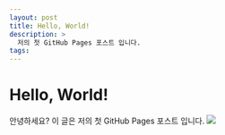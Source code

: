 ```yaml
---
layout: post
title: Hello, World!
description: >
  저의 첫 GitHub Pages 포스트 입니다.
tags: 
---
```

# Hello, World!
안녕하세요?
이 글은 저의 첫 GitHub Pages 포스트 입니다.
![](https://lh3.googleusercontent.com/vs-LUa8WxdTLwQEBor1xGUd3yI10MCgDbc1NoCYcGsiILm_lNQ7xxDTL7xM6bX-ttwdFENNhvvFvV-kfJqhRT6lk_9Y5f7foVOXityquQaaeh5Rf4UdmRmfMa-d5UJVTmHOflP_DU66_bxaCnNRnNGyFGAkpoJCRFsJDne4RVVEfCJPuu3FF73z3BN7T8TlQhWqQphHxp0K355sNY2xdG6bgqPxhgXJZhwjix3sMCwrY1Fqy2VdtWPhmDRCwhQUbdrlawSNpABlOZqZTVBmKU6Bz5Gk6wM6401QCLRXiS6aQ6IRttnaSSQ-vbNeRYoDO4KhQ7Ier8p0MIXwgPm8cz24AqvQcWT8IADaHUQP8chfPRDd3-mkeT4vysTowrhv0uQ84IJHQGUDId1QRLjMEBpRsq5pp0GaW4nxyGxKAr2q2raLd81RJZFywnaQG3gMxtaXdvRa_oZyU5boDqsAwmM5nGjaao2WQNSCKA0ykm-V-v--ut22H2Xa3YKmvQz7W-e8buaI7NyXAUWmKJNLctyHVVdO9gAyHrfKI8SCUZKLHEQ-Eyx-9pEKKIsYZ7Qbe7p62-BLRu7Gzjw7_0GpQxh1oddSszBjVtXmyMgcjvYpYXSS5uTRlH0D6zahCcHI9rt9rv5vUB2N4JS_HTC2bpJpdleWXZGtUVef27-T7ydVbw5uLeuwWRMHE2MFEvpE0WEJx-RJPg9gPtwiy1Dghxa23=s720-no)